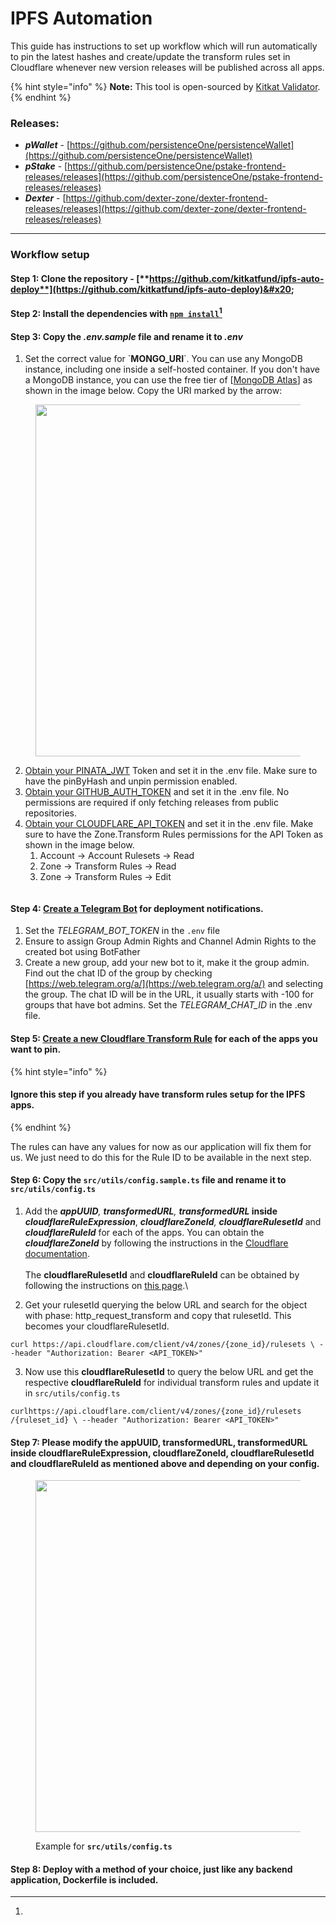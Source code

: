 # IPFS Automation

This guide has instructions to set up workflow which will run automatically to pin the latest hashes and create/update the transform rules set in Cloudflare whenever new version releases will be published across all apps.

{% hint style="info" %}
**Note:** This tool is open-sourced by [Kitkat Validator](https://kitkat.zone/).
{% endhint %}

### Releases:

* _**pWallet**_ - [https://github.com/persistenceOne/persistenceWallet](https://github.com/persistenceOne/persistenceWallet)
* _**pStake**_ - [https://github.com/persistenceOne/pstake-frontend-releases/releases](https://github.com/persistenceOne/pstake-frontend-releases/releases)
* _**Dexter**_ - [https://github.com/dexter-zone/dexter-frontend-releases/releases](https://github.com/dexter-zone/dexter-frontend-releases/releases)

***

### Workflow setup

#### **Step 1: Clone the repository -** [**https://github.com/kitkatfund/ipfs-auto-deploy**](https://github.com/kitkatfund/ipfs-auto-deploy)&#x20;

#### **Step 2:** Install the dependencies with [`npm install`](#user-content-fn-1)[^1]

#### Step 3: Copy the _.env.sample_ file and rename it to _.env_&#x20;

1. Set the correct value for \`**MONGO\_URI**\`. You can use any MongoDB instance, including one inside a self-hosted container. If you don't have a MongoDB instance, you can use the free tier of \[[MongoDB Atlas](https://www.mongodb.com/atlas/database)] as shown in the image below. Copy the URI marked by the arrow:

<figure><img src="https://lh7-us.googleusercontent.com/a36eUV6IdvcgNSPBiKygMxe-2tnnjWDyBsGlSR3iY7N57tFAznzSurDv8bHnaKTr8pAF7B3k6h7OQreJ9g95PN_EdzrpvUP75Lm827VPNIQRvfKYDeq2JO_WQrTR64lgwE3zUXUNA1sCTNrZRI3tld8" alt="" width="563"><figcaption></figcaption></figure>

2. [Obtain your PINATA\_JWT](https://app.pinata.cloud/developers/api-keys) Token and set it in the .env file. Make sure to have the pinByHash and unpin permission enabled.
3. [Obtain your GITHUB\_AUTH\_TOKEN](https://github.com/settings/tokens?type=beta) and set it in the .env file. No permissions are required if only fetching releases from public repositories.
4. [Obtain your CLOUDFLARE\_API\_TOKEN](https://dash.cloudflare.com/profile/api-tokens) and set it in the .env file. Make sure to have the Zone.Transform Rules permissions for the API Token as shown in the image below.
   1. Account -> Account Rulesets -> Read&#x20;
   2. Zone -> Transform Rules -> Read
   3. Zone -> Transform Rules -> Edit

<figure><img src="../../.gitbook/assets/Screenshot 2024-03-26 at 2.39.14 PM.png" alt=""><figcaption></figcaption></figure>

#### Step 4: [Create a Telegram Bot](https://core.telegram.org/bots#how-do-i-create-a-bot) for deployment notifications.

1. Set the _TELEGRAM\_BOT\_TOKEN_ in the `.env` file
2. Ensure to assign Group Admin Rights and Channel Admin Rights to the created bot using BotFather
3. Create a new group, add your new bot to it, make it the group admin. Find out the chat ID of the group by checking [https://web.telegram.org/a/](https://web.telegram.org/a/) and selecting the group. The chat ID will be in the URL, it usually starts with -100 for groups that have bot admins. Set the _TELEGRAM\_CHAT\_ID_ in the .env file.

#### Step 5: [Create a new Cloudflare Transform Rule](https://developers.cloudflare.com/rules/transform/url-rewrite/create-dashboard/) for each of the apps you want to pin.

{% hint style="info" %}
#### Ignore this step if you already have transform rules setup for the IPFS apps.&#x20;
{% endhint %}

The rules can have any values for now as our application will fix them for us. We just need to do this for the Rule ID to be available in the next step.

#### Step 6: Copy the `src/utils/config.sample.ts` file and rename it to `src/utils/config.ts`

1. Add the _**appUUID**, **transformedURL**, **transformedURL**_**&#x20;inside&#x20;**_**cloudflareRuleExpression**_, _**cloudflareZoneId**, **cloudflareRulesetId**_ and _**cloudflareRuleId**_ for each of the apps. You can obtain the _**cloudflareZoneId**_ by following the instructions in the [Cloudflare documentation](https://developers.cloudflare.com/fundamentals/setup/find-account-and-zone-ids/). \
   \
   The **cloudflareRulesetId** and **cloudflareRuleId** can be obtained by following the instructions on [this page](https://developers.cloudflare.com/ruleset-engine/rulesets-api/view/).\

2. Get your rulesetId querying the below URL and search for the object with phase: http\_request\_transform and copy that rulesetId. This becomes your cloudflareRulesetId.

`curl https://api.cloudflare.com/client/v4/zones/{zone_id}/rulesets \ --header "Authorization: Bearer <API_TOKEN>"`

3. Now use this **cloudflareRulesetId** to query the below URL and get the respective **cloudflareRuleId** for individual transform rules and update it in `src/utils/config.ts`

`curlhttps://api.cloudflare.com/client/v4/zones/{zone_id}/rulesets`\
`/{ruleset_id} \ --header "Authorization: Bearer <API_TOKEN>"`

#### Step 7: Please modify the appUUID, transformedURL, transformedURL inside cloudflareRuleExpression, cloudflareZoneId, cloudflareRulesetId and cloudflareRuleId as mentioned above and depending on your config.

<figure><img src="https://lh7-us.googleusercontent.com/HSeKn-O1mHK6HHZUXnqkl2UUbNLlrBDF9YzkDMGAyqh3Nicwqtqmu0N-wv3Ef5SffaoesRhZBJ6j5TScL8xzSrJT3QZ3FmMMHvdff6bC3Ce-nrVWyQpeKwn4dMqq5jYEhsjGcNCYtahbKAtdhAUYnuk" alt="" width="563"><figcaption><p>Example for <strong><code>src/utils/config.ts</code></strong></p></figcaption></figure>

#### Step 8: Deploy with a method of your choice, just like any backend application, Dockerfile is included.

[^1]: 
